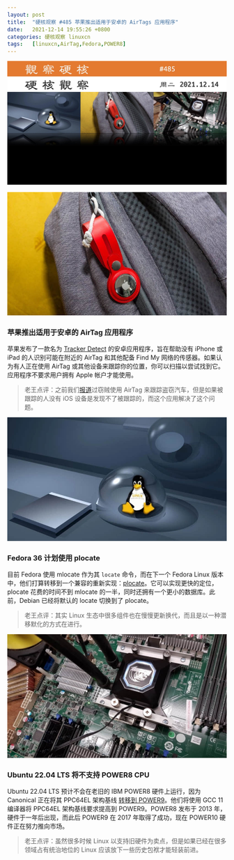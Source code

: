 ```yaml
---
layout: post
title:	"硬核观察 #485 苹果推出适用于安卓的 AirTags 应用程序"
date:	2021-12-14 19:55:26 +0800 
categories:	硬核观察 linuxcn 
tags:	[linuxcn,AirTag,Fedora,POWER8]
---
```



![](/Asserts/Images/album/202112/14/195306yczaoazcrryoi9fq.jpg)


![](/Asserts/Images/album/202112/14/195318s68xmix1mcfxixm1.jpg)


### 苹果推出适用于安卓的 AirTag 应用程序


苹果发布了一款名为 [Tracker Detect](https://www.cnet.com/tech/mobile/apple-launches-airtags-and-find-my-detector-app-for-android-in-effort-to-boost-privacy/) 的安卓应用程序，旨在帮助没有 iPhone 或 iPad 的人识别可能在附近的 AirTag 和其他配备 Find My 网络的传感器。如果认为有人正在使用 AirTag 或其他设备来跟踪你的位置，你可以扫描以尝试找到它。应用程序不要求用户拥有 Apple 帐户才能使用。



> 
> 老王点评：之前我们[报道](/article-14049-1.html)过窃贼使用 AirTag 来跟踪盗窃汽车，但是如果被跟踪的人没有 iOS 设备是发现不了被跟踪的，而这个应用解决了这个问题。
> 
> 
> 


![](/Asserts/Images/album/202112/14/195356akzyxkad6yyxydyq.jpg)


### Fedora 36 计划使用 plocate


目前 Fedora 使用 mlocate 作为其 `locate` 命令，而在下一个 Fedora Linux 版本中，他们打算转移到一个兼容的重新实现：[plocate](https://fedoraproject.org/wiki/Changes/Plocate_as_the_default_locate_implementation)。它可以实现更快的定位，plocate 花费的时间不到 mlocate 的一半，同时还拥有一个更小的数据库。此前，Debian 已经将默认的 locate 切换到了 plocate。



> 
> 老王点评：其实 Linux 生态中很多组件也在慢慢更新换代，而且是以一种潜移默化的方式在进行。
> 
> 
> 


 ![](/Asserts/Images/album/202112/14/195426lrkhk11tkbxzztzb.jpg)


### Ubuntu 22.04 LTS 将不支持 POWER8 CPU


Ubuntu 22.04 LTS 预计不会在老旧的 IBM POWER8 硬件上运行，因为 Canonical 正在将其 PPC64EL 架构基线 [转移到 POWER9](https://www.phoronix.com/scan.php?page=news_item&px=Ubuntu-22.04-LTS-POWER9)。他们将使用 GCC 11 编译器将 PPC64EL 架构基线要求提高到 POWER9。POWER8 发布于 2013 年，硬件于一年后出现，而此后 POWER9 在 2017 年取得了成功，现在 POWER10 硬件正在努力推向市场。



> 
> 老王点评：虽然很多时候 Linux 以支持旧硬件为卖点，但是如果已经在很多领域占有统治地位的 Linux 应该放下一些历史包袱才能轻装前进。
> 
> 
>
